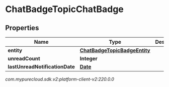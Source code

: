 # ChatBadgeTopicChatBadge


## Properties

| Name | Type | Description | Notes |
| ------------ | ------------- | ------------- | ------------- |
| **entity** | [**ChatBadgeTopicBadgeEntity**](ChatBadgeTopicBadgeEntity) |  |  [optional] |
| **unreadCount** | **Integer** |  |  [optional] |
| **lastUnreadNotificationDate** | [**Date**](Date) |  |  [optional] |




_com.mypurecloud.sdk.v2:platform-client-v2:220.0.0_
